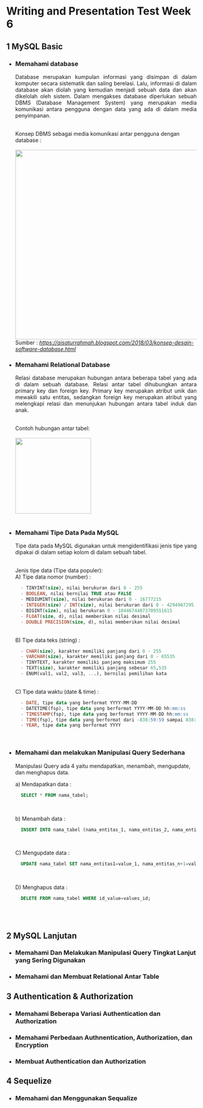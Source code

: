 # Writing and Presentation Test Week 6

## 1 MySQL Basic
- ### Memahami database
  <div align="justify">Database merupakan kumpulan informasi yang disimpan di dalam komputer secara sistematik dan saling berelasi. Lalu, informasi di dalam database akan diolah yang kemudian menjadi sebuah data dan akan dikelolah oleh sistem. Dalam mengakses database diperlukan sebuah DBMS (Database Management System) yang merupakan media komunikasi antara pengguna dengan data yang ada di dalam media penyimpanan. </div> <br/>
  
  Konsep DBMS sebagai media komunikasi antar pengguna dengan database : <br/> <br/>
  <img src="https://2.bp.blogspot.com/-rFEgVEyHhWQ/Wplq0GGPKoI/AAAAAAAABOs/mIq324r3bC4aTGEXztEbUEF3u7G-Wi-cQCLcBGAs/s1600/5.png" width="500"/> <br/>
  Sumber : <i>https://aisaturrahmah.blogspot.com/2018/03/konsep-desain-software-database.html</i>

- ### Memahami Relational Database
  <div align="justify">Relasi database merupakan hubungan antara beberapa tabel yang ada di dalam sebuah database. Relasi antar tabel dihubungkan antara primary key dan foreign key. Primary key merupakan atribut unik dan mewakili satu entitas, sedangkan foreign key merupakan atribut yang melengkapi relasi dan menunjukan hubungan antara tabel induk dan anak. </div> <br/>
  
  Contoh hubungan antar tabel: <br/><br/>
    <img src="https://user-images.githubusercontent.com/71125093/200154679-ebaf0a48-0f1d-4299-b601-cea7755461fb.png" width="200"/> <br/><br/>
  
- ### Memahami Tipe Data Pada MySQL
  <div align="justify">Tipe data pada MySQL digunakan untuk mengidentifikasi jenis tipe yang dipakai di dalam setiap kolom di dalam sebuah tabel.</div> <br/>
  
  Jenis tipe data (Tipe data populer): <br/>
  A) Tipe data nomor (number) : <br/>
  
  ```sql
    - TINYINT(size), nilai berukuran dari 0 - 255
    - BOOLEAN, nilai bernilai TRUE atau FALSE
    - MEDIUMINT(size), nilai berukuran dari 0 - 16777215
    - INTEGER(size) / INT(size), nilai berukuran dari 0 - 4294967295
    - BIGINT(size), nilai berukuran 0 - 18446744073709551615
    - FLOAT(size, d), nilai memberikan nilai desimal
    - DOUBLE PRECISION(size, d), nilai memberikan nilai desimal
  ```
  
  <br/>
  B) Tipe data teks (string) : <br/>
  
  ```sql
    - CHAR(size), karakter memiliki panjang dari 0 - 255
    - VARCHAR(size), karakter memiliki panjang dari 0 - 65535
    - TINYTEXT, karakter memiliki panjang maksimum 255
    - TEXT(size), karakter memiliki panjang sebesar 65,535
    - ENUM(val1, val2, val3, ...), bernilai pemilihan kata
  ```
  
  <br/>
  C) Tipe data waktu (date & time) : <br/>
  
  ```sql
    - DATE, tipe data yang berformat YYYY-MM-DD
    - DATETIME(fsp), tipe data yang berformat YYYY-MM-DD hh:mm:ss
    - TIMESTAMP(fsp), tipe data yang berformat YYYY-MM-DD hh:mm:ss
    - TIME(fsp), tipe data yang berformat dari -838:59:59 sampai 838:59:59
    - YEAR, tipe data yang berformat YYYY
  ```
  
  <br/>
  
- ### Memahami dan melakukan Manipulasi Query Sederhana
  Manipulasi Query ada 4 yaitu mendapatkan, menambah, mengupdate, dan menghapus data. <br/>
  
  a) Mendapatkan data : <br/>
  
  ```sql
    SELECT * FROM nama_tabel;
  ```
  
  <br/>
  
  b) Menambah data : <br/>
  
  ```sql
    INSERT INTO nama_tabel (nama_entitas_1, nama_entitas_2, nama_entitas_n+1) VALUES(value_1, value_2, values_n+1);
  ```
  
  <br/>
  
  C) Mengupdate data : <br/>
  
  ```sql
    UPDATE nama_tabel SET nama_entitas1=value_1, nama_entitas_n+1=value_n+1 WHERE id_value=values_id;
  ```
  
  <br/>
  
  D) Menghapus data : <br/>
  
  ```sql
    DELETE FROM nama_tabel WHERE id_value=values_id;
  ```
  
  <br/><br/>

## 2 MySQL Lanjutan
- ### Memahami Dan Melakukan Manipulasi Query Tingkat Lanjut yang Sering Digunakan
- ### Memahami dan Membuat Relational Antar Table 

## 3 Authentication & Authorization
- ### Memahami Beberapa Variasi Authentication dan Authorization
- ### Memahami Perbedaan Authnentication, Authorization, dan Encryption
- ### Membuat Authentication dan Authorization

## 4 Sequelize
- ### Memahami dan Menggunakan Sequalize
